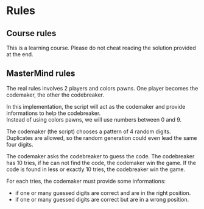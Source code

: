 # Rules

## Course rules

This is a learning course. Please do not cheat reading the solution provided at the end.  

## MasterMind rules

The real rules involves 2 players and colors pawns. One player becomes the codemaker, the other the codebreaker.  

In this implementation, the script will act as the codemaker and provide informations to help the codebreaker.  
Instead of using colors pawns, we will use numbers between 0 and 9.

The codemaker (the script) chooses a pattern of 4 random digits. Duplicates are allowed, so the random generation could even lead the same four digits.  

The codemaker asks the codebreaker to guess the code.
The codebreaker has 10 tries, if he can not find the code, the codemaker win the game.
If the code is found in less or exactly 10 tries, the codebreaker win the game.

For each tries, the codemaker must provide some informations:

- if one or many guessed digits are correct and are in the right position.
- if one or many guessed digits are correct but are in a wrong position.
